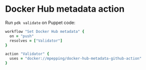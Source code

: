 # Docker Hub metadata action

Run `pdk validate` on Puppet code:

```ruby
workflow "Set Docker Hub metadata" {
  on = "push"
  resolves = ["Validator"]
}

action "Validator" {
  uses = "docker://mpepping/docker-hub-metadata-github-action"
}
```
